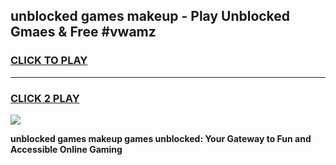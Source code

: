 
## unblocked games makeup - Play Unblocked Gmaes & Free #vwamz
<h3>
<a href="https://news.freeplayer.one?title=unblocked_games_makeup&ref=03M">CLICK TO PLAY</a></h3>
<hr>

<h3>
<a href="https://news.freeplayer.one?title=unblocked_games_makeup&ref=03M">CLICK 2 PLAY</a>
  
</h3>

<a href="https://news.freeplayer.one?title=unblocked_games_makeup&ref=03M"><img src="https://clearcache.store/games.png"></a>


**unblocked games makeup games unblocked: Your Gateway to Fun and Accessible Online Gaming**
